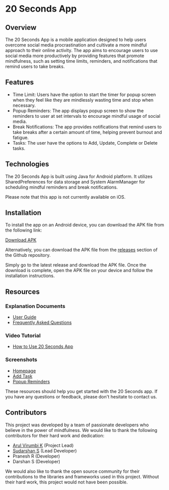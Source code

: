 # 20 Seconds App
## Overview
The 20 Seconds App is a mobile application designed to help users overcome social media procrastination and cultivate a more mindful approach to their online activity. The app aims to encourage users to use social media more productively by providing features that promote mindfulness, such as setting time limits, reminders, and notifications that remind users to take breaks.

## Features
- Time Limit: Users have the option to start the timer for popup screen when they feel like they are mindlessly wasting time and stop when necessary.
- Popup Reminders: The app displays popup screen to show the reminders to user at set intervals to encourage mindful usage of social media.
- Break Notifications: The app provides notifications that remind users to take breaks after a certain amount of time, helping prevent burnout and fatigue.
- Tasks: The user have the options to Add, Update, Complete or Delete tasks.

## Technologies
The 20 Seconds App is built using Java for Android platform. It utilizes SharedPreferences for data storage and System AlarmManager for scheduling mindful reminders and break notifications.

Please note that this app is not currently available on iOS.

## Installation
To install the app on an Android device, you can download the APK file from the following link:

[Download APK]()

Alternatively, you can download the APK file from the [releases](https://github.com/ArulVirumbi/20_Seconds/releases) section of the Github repository.

Simply go to the latest release and download the APK file. Once the download is complete, open the APK file on your device and follow the installation instructions.


## Resources
### Explanation Documents
- [User Guide]()
- [Frequently Asked Questions]()

### Video Tutorial
- [How to Use 20 Seconds App]()

### Screenshots
- [Homepage]()
- [Add Task]()
- [Popup Reminders]()

These resources should help you get started with the 20 Seconds app. If you have any questions or feedback, please don't hesitate to contact us.

## Contributors
This project was developed by a team of passionate developers who believe in the power of mindfulness. We would like to thank the following contributors for their hard work and dedication:

- [Arul Virumbi K](https://github.com/ArulVirumbi) (Project Lead)
- [Sudarshan S](https://github.com/sudarshan-hub) (Lead Developer)
- Pranesh R (Developer)
- Darshan S (Developer)

We would also like to thank the open source community for their contributions to the libraries and frameworks used in this project. Without their hard work, this project would not have been possible.
